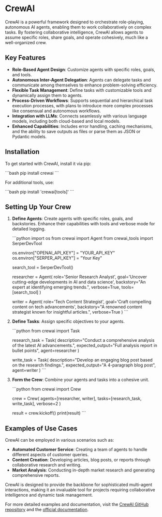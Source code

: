 
# CrewAI

CrewAI is a powerful framework designed to orchestrate role-playing, autonomous AI agents, enabling them to work collaboratively on complex tasks. By fostering collaborative intelligence, CrewAI allows agents to assume specific roles, share goals, and operate cohesively, much like a well-organized crew.

## Key Features

- **Role-Based Agent Design**: Customize agents with specific roles, goals, and tools.
- **Autonomous Inter-Agent Delegation**: Agents can delegate tasks and communicate among themselves to enhance problem-solving efficiency.
- **Flexible Task Management**: Define tasks with customizable tools and dynamically assign them to agents.
- **Process-Driven Workflows**: Supports sequential and hierarchical task execution processes, with plans to introduce more complex processes like consensual and autonomous workflows.
- **Integration with LLMs**: Connects seamlessly with various language models, including both cloud-based and local models.
- **Enhanced Capabilities**: Includes error handling, caching mechanisms, and the ability to save outputs as files or parse them as JSON or Pydantic models.

## Installation

To get started with CrewAI, install it via pip:

\```bash
pip install crewai
\```

For additional tools, use:

\```bash
pip install 'crewai[tools]'
\```

## Setting Up Your Crew

1. **Define Agents**: Create agents with specific roles, goals, and backstories. Enhance their capabilities with tools and verbose mode for detailed logging.

    \```python
    import os
    from crewai import Agent
    from crewai_tools import SerperDevTool

    os.environ["OPENAI_API_KEY"] = "YOUR_API_KEY"
    os.environ["SERPER_API_KEY"] = "Your Key"

    search_tool = SerperDevTool()

    researcher = Agent(
        role='Senior Research Analyst',
        goal='Uncover cutting-edge developments in AI and data science',
        backstory="An expert at identifying emerging trends.",
        verbose=True,
        tools=[search_tool]
    )

    writer = Agent(
        role='Tech Content Strategist',
        goal='Craft compelling content on tech advancements',
        backstory="A renowned content strategist known for insightful articles.",
        verbose=True
    )
    \```

2. **Define Tasks**: Assign specific objectives to your agents.

    \```python
    from crewai import Task

    research_task = Task(
        description="Conduct a comprehensive analysis of the latest AI advancements.",
        expected_output="Full analysis report in bullet points",
        agent=researcher
    )

    write_task = Task(
        description="Develop an engaging blog post based on the research findings.",
        expected_output="A 4-paragraph blog post",
        agent=writer
    )
    \```

3. **Form the Crew**: Combine your agents and tasks into a cohesive unit.

    \```python
    from crewai import Crew

    crew = Crew(
        agents=[researcher, writer],
        tasks=[research_task, write_task],
        verbose=2
    )

    result = crew.kickoff()
    print(result)
    \```

## Examples of Use Cases

CrewAI can be employed in various scenarios such as:

- **Automated Customer Service**: Creating a team of agents to handle different aspects of customer queries.
- **Content Creation**: Developing articles, blog posts, or reports through collaborative research and writing.
- **Market Analysis**: Conducting in-depth market research and generating comprehensive reports.

CrewAI is designed to provide the backbone for sophisticated multi-agent interactions, making it an invaluable tool for projects requiring collaborative intelligence and dynamic task management.

For more detailed examples and documentation, visit the [CrewAI GitHub repository](https://github.com/joaomdmoura/crewAI) and the [official documentation](https://docs.crewai.com).
